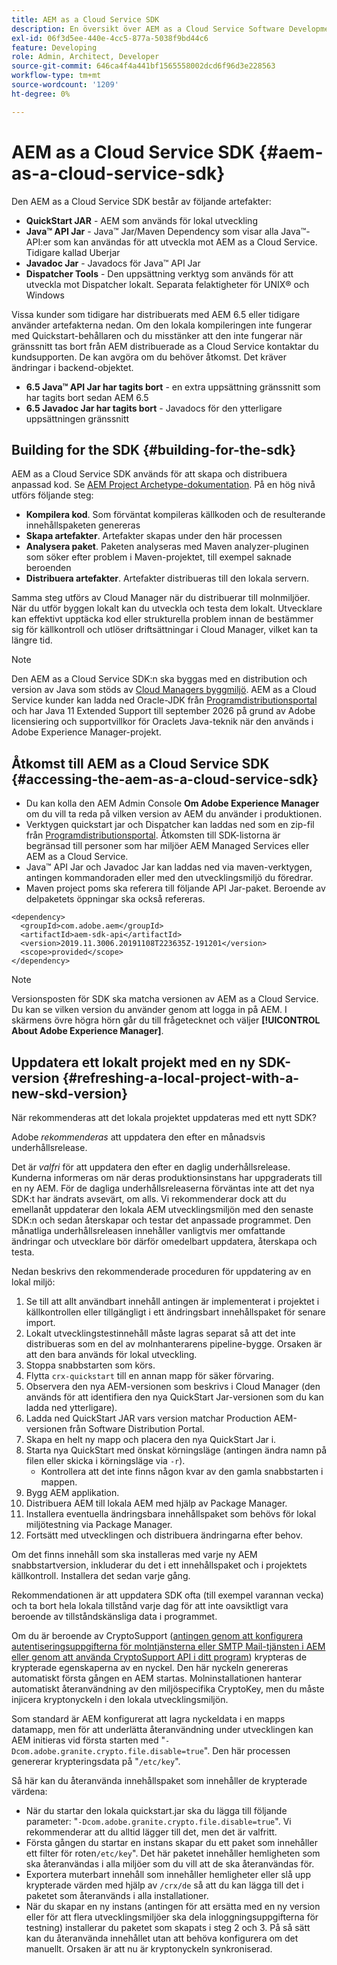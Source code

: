 ```yaml
---
title: AEM as a Cloud Service SDK
description: En översikt över AEM as a Cloud Service Software Development Kit
exl-id: 06f3d5ee-440e-4cc5-877a-5038f9bd44c6
feature: Developing
role: Admin, Architect, Developer
source-git-commit: 646ca4f4a441bf1565558002dcd6f96d3e228563
workflow-type: tm+mt
source-wordcount: '1209'
ht-degree: 0%

---
```


# AEM as a Cloud Service SDK {#aem-as-a-cloud-service-sdk}

Den AEM as a Cloud Service SDK består av följande artefakter:

* **QuickStart JAR** - AEM som används för lokal utveckling
* **Java™ API Jar** - Java™ Jar/Maven Dependency som visar alla Java™-API:er som kan användas för att utveckla mot AEM as a Cloud Service. Tidigare kallad Uberjar
* **Javadoc Jar** - Javadocs för Java™ API Jar
* **Dispatcher Tools** - Den uppsättning verktyg som används för att utveckla mot Dispatcher lokalt. Separata felaktigheter för UNIX® och Windows

Vissa kunder som tidigare har distribuerats med AEM 6.5 eller tidigare använder artefakterna nedan. Om den lokala kompileringen inte fungerar med Quickstart-behållaren och du misstänker att den inte fungerar när gränssnitt tas bort från AEM distribuerade as a Cloud Service kontaktar du kundsupporten. De kan avgöra om du behöver åtkomst. Det kräver ändringar i backend-objektet.

* **6.5 Java™ API Jar har tagits bort** - en extra uppsättning gränssnitt som har tagits bort sedan AEM 6.5
* **6.5 Javadoc Jar har tagits bort** - Javadocs för den ytterligare uppsättningen gränssnitt

## Building for the SDK {#building-for-the-sdk}

AEM as a Cloud Service SDK används för att skapa och distribuera anpassad kod. Se [AEM Project Archetype-dokumentation](https://experienceleague.adobe.com/docs/experience-manager-core-components/using/developing/archetype/using.html). På en hög nivå utförs följande steg:

* **Kompilera kod**. Som förväntat kompileras källkoden och de resulterande innehållspaketen genereras
* **Skapa artefakter**. Artefakter skapas under den här processen
* **Analysera paket**. Paketen analyseras med Maven analyzer-pluginen som söker efter problem i Maven-projektet, till exempel saknade beroenden
* **Distribuera artefakter**. Artefakter distribueras till den lokala servern.

Samma steg utförs av Cloud Manager när du distribuerar till molnmiljöer. När du utför byggen lokalt kan du utveckla och testa dem lokalt. Utvecklare kan effektivt upptäcka kod eller strukturella problem innan de bestämmer sig för källkontroll och utlöser driftsättningar i Cloud Manager, vilket kan ta längre tid.

>[!NOTE]
>
>Den AEM as a Cloud Service SDK:n ska byggas med en distribution och version av Java som stöds av [Cloud Managers byggmiljö](/help/implementing/cloud-manager/getting-access-to-aem-in-cloud/build-environment-details.md). AEM as a Cloud Service kunder kan ladda ned Oracle-JDK från [Programdistributionsportal](https://experience.adobe.com/#/downloads/content/software-distribution/en/aemcloud.html) och har Java 11 Extended Support till september 2026 på grund av Adobe licensiering och supportvillkor för Oraclets Java-teknik när den används i Adobe Experience Manager-projekt.

## Åtkomst till AEM as a Cloud Service SDK {#accessing-the-aem-as-a-cloud-service-sdk}

* Du kan kolla den AEM Admin Console **Om Adobe Experience Manager** om du vill ta reda på vilken version av AEM du använder i produktionen.
* Verktygen quickstart jar och Dispatcher kan laddas ned som en zip-fil från [Programdistributionsportal](https://experience.adobe.com/#/downloads/content/software-distribution/en/aemcloud.html). Åtkomsten till SDK-listorna är begränsad till personer som har miljöer AEM Managed Services eller AEM as a Cloud Service.
* Java™ API Jar och Javadoc Jar kan laddas ned via maven-verktygen, antingen kommandoraden eller med den utvecklingsmiljö du föredrar.
* Maven project poms ska referera till följande API Jar-paket. Beroende av delpaketets öppningar ska också refereras.

```
<dependency>
  <groupId>com.adobe.aem</groupId>
  <artifactId>aem-sdk-api</artifactId>
  <version>2019.11.3006.20191108T223635Z-191201</version>
  <scope>provided</scope>
</dependency>
```

>[!NOTE]
>
>Versionsposten för SDK ska matcha versionen av AEM as a Cloud Service. Du kan se vilken version du använder genom att logga in på AEM. I skärmens övre högra hörn går du till frågetecknet och väljer **[!UICONTROL About Adobe Experience Manager]**.


## Uppdatera ett lokalt projekt med en ny SDK-version {#refreshing-a-local-project-with-a-new-skd-version}

När rekommenderas att det lokala projektet uppdateras med ett nytt SDK?

Adobe *rekommenderas* att uppdatera den efter en månadsvis underhållsrelease.

Det är *valfri* för att uppdatera den efter en daglig underhållsrelease. Kunderna informeras om när deras produktionsinstans har uppgraderats till en ny AEM. För de dagliga underhållsreleaserna förväntas inte att det nya SDK:t har ändrats avsevärt, om alls. Vi rekommenderar dock att du emellanåt uppdaterar den lokala AEM utvecklingsmiljön med den senaste SDK:n och sedan återskapar och testar det anpassade programmet. Den månatliga underhållsreleasen innehåller vanligtvis mer omfattande ändringar och utvecklare bör därför omedelbart uppdatera, återskapa och testa.

Nedan beskrivs den rekommenderade proceduren för uppdatering av en lokal miljö:

1. Se till att allt användbart innehåll antingen är implementerat i projektet i källkontrollen eller tillgängligt i ett ändringsbart innehållspaket för senare import.
1. Lokalt utvecklingstestinnehåll måste lagras separat så att det inte distribueras som en del av molnhanterarens pipeline-bygge. Orsaken är att den bara används för lokal utveckling.
1. Stoppa snabbstarten som körs.
1. Flytta `crx-quickstart` till en annan mapp för säker förvaring.
1. Observera den nya AEM-versionen som beskrivs i Cloud Manager (den används för att identifiera den nya QuickStart Jar-versionen som du kan ladda ned ytterligare).
1. Ladda ned QuickStart JAR vars version matchar Production AEM-versionen från Software Distribution Portal.
1. Skapa en helt ny mapp och placera den nya QuickStart Jar i.
1. Starta nya QuickStart med önskat körningsläge (antingen ändra namn på filen eller skicka i körningsläge via `-r`).
   * Kontrollera att det inte finns någon kvar av den gamla snabbstarten i mappen.
1. Bygg AEM applikation.
1. Distribuera AEM till lokala AEM med hjälp av Package Manager.
1. Installera eventuella ändringsbara innehållspaket som behövs för lokal miljötestning via Package Manager.
1. Fortsätt med utvecklingen och distribuera ändringarna efter behov.

Om det finns innehåll som ska installeras med varje ny AEM snabbstartversion, inkluderar du det i ett innehållspaket och i projektets källkontroll. Installera det sedan varje gång.

Rekommendationen är att uppdatera SDK ofta (till exempel varannan vecka) och ta bort hela lokala tillstånd varje dag för att inte oavsiktligt vara beroende av tillståndskänsliga data i programmet.

Om du är beroende av CryptoSupport ([antingen genom att konfigurera autentiseringsuppgifterna för molntjänsterna eller SMTP Mail-tjänsten i AEM eller genom att använda CryptoSupport API i ditt program](https://developer.adobe.com/experience-manager/reference-materials/cloud-service/javadoc/com/adobe/granite/crypto/CryptoSupport.html)) krypteras de krypterade egenskaperna av en nyckel. Den här nyckeln genereras automatiskt första gången en AEM startas. Molninstallationen hanterar automatiskt återanvändning av den miljöspecifika CryptoKey, men du måste injicera kryptonyckeln i den lokala utvecklingsmiljön.

Som standard är AEM konfigurerat att lagra nyckeldata i en mapps datamapp, men för att underlätta återanvändning under utvecklingen kan AEM initieras vid första starten med &quot;`-Dcom.adobe.granite.crypto.file.disable=true`&quot;. Den här processen genererar krypteringsdata på &quot;`/etc/key`&quot;.

Så här kan du återanvända innehållspaket som innehåller de krypterade värdena:

* När du startar den lokala quickstart.jar ska du lägga till följande parameter: &quot;`-Dcom.adobe.granite.crypto.file.disable=true`&quot;. Vi rekommenderar att du alltid lägger till det, men det är valfritt.
* Första gången du startar en instans skapar du ett paket som innehåller ett filter för roten`/etc/key`&quot;. Det här paketet innehåller hemligheten som ska återanvändas i alla miljöer som du vill att de ska återanvändas för.
* Exportera muterbart innehåll som innehåller hemligheter eller slå upp krypterade värden med hjälp av `/crx/de` så att du kan lägga till det i paketet som återanvänds i alla installationer.
* När du skapar en ny instans (antingen för att ersätta med en ny version eller för att flera utvecklingsmiljöer ska dela inloggningsuppgifterna för testning) installerar du paketet som skapats i steg 2 och 3. På så sätt kan du återanvända innehållet utan att behöva konfigurera om det manuellt. Orsaken är att nu är kryptonyckeln synkroniserad.
